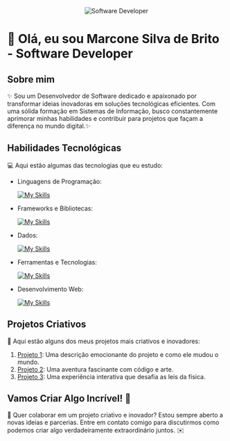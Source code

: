<div align="center">
  <img src="https://i.pinimg.com/originals/0f/25/e4/0f25e4668c1c7740b5ed41835339d67f.gif" alt="Software Developer">
  <script src="https://unpkg.com/@dotlottie/player-component@latest/dist/dotlottie-player.mjs" type="module"></script> <dotlottie-player src="" background="transparent" speed="1" style="width: 300px; height: 300px;" loop autoplay></dotlottie-player>
</div>

# 🚀 Olá, eu sou Marcone Silva de Brito - Software Developer 

## Sobre mim

✨ Sou um Desenvolvedor de Software dedicado e apaixonado por transformar ideias inovadoras em soluções tecnológicas eficientes. Com uma sólida formação em Sistemas de Informação, busco constantemente aprimorar minhas habilidades e contribuir para projetos que façam a diferença no mundo digital.✨

## Habilidades Tecnológicas

💻 Aqui estão algumas das tecnologias que eu estudo:

-  Linguagens de Programação: 

    [![My Skills](https://skillicons.dev/icons?i=php,javascript,python,java,typescript)](https://skillicons.dev)
- Frameworks e Bibliotecas: 

    [![My Skills](https://skillicons.dev/icons?i=spring,react,django)](https://skillicons.dev)
- Dados: 

    [![My Skills](https://skillicons.dev/icons?i=mysql,mongo)](https://skillicons.dev)
- Ferramentas e Tecnologias: 

    [![My Skills](https://skillicons.dev/icons?i=git,github,visualstudio,eclipse)](https://skillicons.dev)
- Desenvolvimento Web:

    [![My Skills](https://skillicons.dev/icons?i=php,html,css)](https://skillicons.dev) 
## Projetos Criativos

🎨 Aqui estão alguns dos meus projetos mais criativos e inovadores:

1. [Projeto 1](https://github.com/[seu-usuario]/projeto1): Uma descrição emocionante do projeto e como ele mudou o mundo.
2. [Projeto 2](https://github.com/[seu-usuario]/projeto2): Uma aventura fascinante com código e arte.
3. [Projeto 3](https://github.com/[seu-usuario]/projeto3): Uma experiência interativa que desafia as leis da física.

## Vamos Criar Algo Incrível! 💫

💬 Quer colaborar em um projeto criativo e inovador? Estou sempre aberto a novas ideias e parcerias. Entre em contato comigo para discutirmos como podemos criar algo verdadeiramente extraordinário juntos. ✉️


